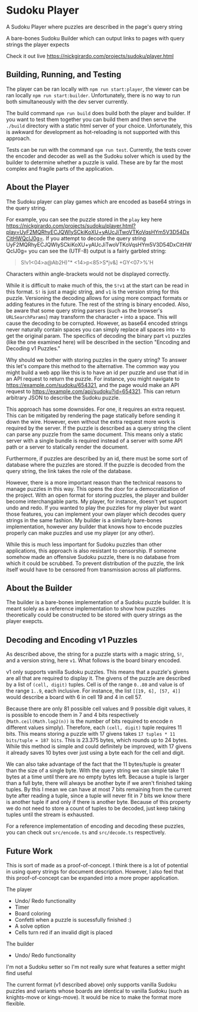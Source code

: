 Sudoku Player
=============

A Sudoku Player where puzzles are described in the page's query string

A bare-bones Sudoku Builder which can output links to pages with query strings the player expects

Check it out live <https://nickgirardo.com/projects/sudoku/player.html>

Building, Running, and Testing
------------------------------

The player can be ran locally with `npm run start:player`, the viewer can be ran locally `npm run start:builder`.  Unfortunately, there is no way to run both simultaneously with the dev server currently.

The build command `npm run build` does build both the player and builder.  If you want to test them together you can build them and then serve the `./build` directory with a static html server of your choice.  Unfortunately, this is awkward for development as hot-reloading is not supported with this approach.

Tests can be run with the command `npm run test`.  Currently, the tests cover the encoder and decoder as well as the Sudoku solver which is used by the builder to determine whether a puzzle is valid.  These are by far the most complex and fragile parts of the application.

About the Player
----------------

The Sudoku player can play games which are encoded as base64 strings in the query string.

For example, you can see the puzzle stored in the `play` key here <https://nickgirardo.com/projects/sudoku/player.html?play=UyF2MQRhyECJQWIySCkiKoXU+yAUcJiTwoVTKoVqsHYm5V3D54DxCitHWQclJ0g=>.  If you attempt to decode the query string UyF2MQRhyECJQWIySCkiKoXU+yAUcJiTwoVTKoVqsHYm5V3D54DxCitHWQclJ0g= you can see the (UTF-8) output is a fairly garbled string:

> S!v1\<04\>a@Ab2H)"\* \<14\>p\<85\>S\*jv&]
> +GY\<07\>%'H

Characters within angle-brackets would not be displayed correctly.

While it is difficult to make much of this, the `S!v1` at the start can be read in this format. `S!` is just a magic string, and `v1` is the version string for this puzzle.  Versioning the decoding allows for using more compact formats or adding features in the future.  The rest of the string is binary encoded.  Also, be aware that some query string parsers (such as the browser's `URLSearchParams`) may transform the character `+` into a space.  This will cause the decoding to be corrupted.  However, as base64 encoded strings never naturally contain spaces you can simply replace all spaces into `+` to get the original param.  The specifics of decoding the binary part `v1` puzzles (like the one examined here) will be described in the section "Encoding and Decoding v1 Puzzles."

Why should we bother with storing puzzles in the query string?  To answer this let's compare this method to the alternative.  The common way you might build a web app like this is to have an id per puzzle and use that id in an API request to return the puzzle. For instance, you might navigate to <https://example.com/sudoku/654321>, and the page would make an API request to <https://example.com/api/sudoku?id=654321>.  This can return arbitrary JSON to describe the Sudoku puzzle.

This approach has some downsides.  For one, it requires an extra request.  This can be mitigated by rendering the page statically before sending it down the wire.  However, even without the extra request more work is required by the server.  If the puzzle is described as a query string the client can parse any puzzle from the same document.  This means only a static server with a single bundle is required instead of a server with some API path or a server to statically render the document.

Furthermore, if puzzles are described by an id, there must be some sort of database where the puzzles are stored.  If the puzzle is decoded from the query string, the link takes the role of the database.

However, there is a more important reason than the technical reasons to manage puzzles in this way.  This opens the door for a democratization of the project.  With an open format for storing puzzles, the player and builder become interchangable parts.  My player, for instance, doesn't yet support undo and redo.  If you wanted to play the puzzles for my player but want those features, you can implement your own player which decodes query strings in the same fashion.  My builder is a similarly bare-bones implementation, however any builder that knows how to encode puzzles properly can make puzzles and use my player (or any other).

While this is much less important for Sudoku puzzles than other applications, this approach is also resistant to censorship.  If someone somehow made an offensive Sudoku puzzle, there is no database from which it could be scrubbed.  To prevent distribution of the puzzle, the link itself would have to be censored from transmission across all platforms.

About the Builder
-----------------

The builder is a bare-bones implementation of a Sudoku puzzle builder.  It is meant solely as a reference implementation to show how puzzles theoretically could be constructed to be stored with query strings as the player exepcts.

Decoding and Encoding v1 Puzzles
--------------------------------

As described above, the string for a puzzle starts with a magic string, `S!`, and a version string, here `v1`.  What follows is the board binary encoded.

v1 only supports vanilla Sudoku puzzles.  This means that a puzzle's givens are all that are required to display it.  The givens of the puzzle are described by a list of `(cell, digit)` tuples.  Cell is of the range `0..80` and value is of the range `1..9`, each inclusive.  For instance, the list `[[19, 6], [57, 4]]` would describe a board with 6 in cell 19 and 4 in cell 57.

Because there are only 81 possible cell values and 9 possible digit values, it is possible to encode them in 7 and 4 bits respectively (`Math.ceil(Math.log2(n))` is the number of bits required to encode n different values simply).  Therefore, each `(cell, digit)` tuple requires 11 bits.  This means storing a puzzle with 17 givens takes `17 tuples * 11 bits/tuple = 187 bits`.  This is 23.375 bytes, which rounds up to 24 bytes.  While this method is simple and could definitely be improved, with 17 givens it already saves 10 bytes over just using a byte each for the cell and digit.

We can also take advantage of the fact that the 11 bytes/tuple is greater than the size of a single byte.  With the query string we can simple take 11 bytes at a time until there are no empty bytes left.  Because a tuple is larger than a full byte, there will always be another byte if we aren't finished taking tuples.  By this I mean we can have at most 7 bits remaining from the current byte after reading a tuple, since a tuple will never fit in 7 bits we know there is another tuple if and only if there is another byte.  Because of this property we do not need to store a count of tuples to be decoded, just keep taking tuples until the stream is exhausted.

For a reference implementation of encoding and decoding these puzzles, you can check out `src/encode.ts` and `src/decode.ts` respectively.

Future Work
-----------

This is sort of made as a proof-of-concept.  I think there is a lot of potential in using query strings for document description.  However, I also feel that this proof-of-concept can be expanded into a more proper application.

The player
- Undo/ Redo functionality
- Timer
- Board coloring
- Confetti when a puzzle is sucessfully finished :)
- A solve option
- Cells turn red if an invalid digit is placed

The builder
- Undo/ Redo functionality

I'm not a Sudoku setter so I'm not really sure what features a setter might find useful

The current format (v1 described above) only supports vanilla Sudoku puzzles and variants whose boards are identical to vanilla Sudoku (such as knights-move or kings-move).  It would be nice to make the format more flexible.

